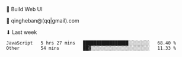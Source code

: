 🧙 Build Web UI

📧 qingheban@(qq|gmail).com

⬇ Last week

<!--START_SECTION:waka-->

```text
JavaScript   5 hrs 27 mins   █████████████████░░░░░░░░   68.40 %
Other        54 mins         ██▓░░░░░░░░░░░░░░░░░░░░░░   11.33 %
```

<!--END_SECTION:waka-->

<!--
**banqinghe/banqinghe** is a ✨ _special_ ✨ repository because its `README.md` (this file) appears on your GitHub profile.

Here are some ideas to get you started:

- 🔭 I’m currently working on ...
- 🌱 I’m currently learning ...
- 👯 I’m looking to collaborate on ...
- 🤔 I’m looking for help with ...
- 💬 Ask me about ...
- 📫 How to reach me: ...
- 😄 Pronouns: ...
- ⚡ Fun fact: ...
-->
